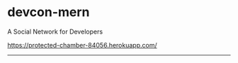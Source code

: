 # devcon-mern

A Social Network for Developers

https://protected-chamber-84056.herokuapp.com/

---
